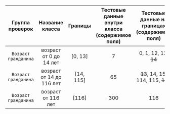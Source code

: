 |**Группа проверок**|**Название класса**|**Границы**|**Тестовые данные внутри класса (содержимое поля)**|**Тестовые данные на границах (содержимое поля)**|**Системное сообщение**|
|:------:|:--------------:|:--------------:|:---------------:|:-------------:|:--------:|
| `Возраст гражданина` | возраст от 0 до 14 лет | [0, 13] | 7 | 0, 1, 12, 13, ~~14~~ | "Нельзя оформить" |
| `Возраст гражданина` | возраст от 14 до 116 лет | [14, 115] | 65 | ~~13~~, 14, 15, 114, 115, ~~116~~ | "Можно оформить" |
| `Возраст гражданина` | возраст от 116 лет | [116] | 300 | 116 | "Ошибка" |
